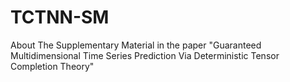 # TCTNN-SM
About The Supplementary Material in the paper "Guaranteed Multidimensional Time Series Prediction Via Deterministic Tensor Completion Theory"
